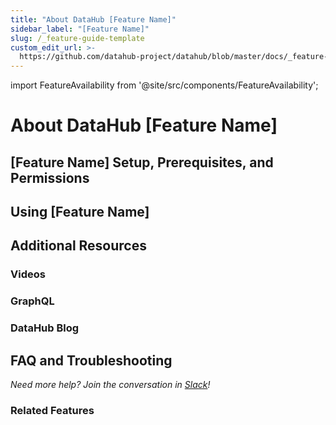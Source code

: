 ```yaml
---
title: "About DataHub [Feature Name]"
sidebar_label: "[Feature Name]"
slug: /_feature-guide-template
custom_edit_url: >-
  https://github.com/datahub-project/datahub/blob/master/docs/_feature-guide-template.md
---
```


import FeatureAvailability from '@site/src/components/FeatureAvailability';

# About DataHub [Feature Name]

<!-- All Feature Guides should begin with `About DataHub ` to improve SEO -->

<!--
Update feature availability; by default, feature availabilty is Self-Hosted and Managed DataHub

Add in `saasOnly` for Managed DataHub-only features
 -->

<FeatureAvailability/>

<!-- This section should provide a plain-language overview of feature. Consider the following:

* What does this feature do? Why is it useful?
* What are the typical use cases?
* Who are the typical users?
* In which DataHub Version did this become available? -->

## [Feature Name] Setup, Prerequisites, and Permissions

<!-- This section should provide plain-language instructions on how to configure the feature:

* What special configuration is required, if any?
* How can you confirm you configured it correctly? What is the expected behavior?
* What access levels/permissions are required within DataHub? -->

## Using [Feature Name]

<!-- Plain-language instructions of how to use the feature

Provide a step-by-step guide to use feature, including relevant screenshots and/or GIFs

* Where/how do you access it?
* What best practices exist?
* What are common code snippets?
 -->

## Additional Resources

<!-- Comment out any irrelevant or empty sections -->

### Videos

<!-- Use the following format to embed YouTube videos:

**Title of YouTube video in bold text**

<p align="center">
<iframe width="560" height="315" src="www.youtube.com/embed/VIDEO_ID" title="YouTube video player" frameborder="0" allow="accelerometer; autoplay; clipboard-write; encrypted-media; gyroscope; picture-in-picture" allowfullscreen></iframe>
</p>

-->

<!--
NOTE: Find the iframe details in YouTube by going to Share > Embed
 -->

### GraphQL

<!-- Bulleted list of relevant GraphQL docs; comment out section if none -->

### DataHub Blog

<!-- Bulleted list of relevant DataHub Blog posts; comment out section if none -->

## FAQ and Troubleshooting

<!-- Use the following format:

**Question in bold text**

Response in plain text

-->

_Need more help? Join the conversation in [Slack](http://slack.datahubproject.io)!_

### Related Features

<!-- Bulleted list of related features; comment out section if none -->
